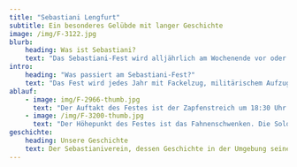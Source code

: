 ```yaml
---
title: "Sebastiani Lengfurt"
subtitle: Ein besonderes Gelübde mit langer Geschichte
image: /img/F-3122.jpg
blurb:
    heading: Was ist Sebastiani?
    text: "Das Sebastiani-Fest wird alljährlich am Wochenende vor oder nach dem Gedenktag des Hl. Sebastian, dem 20. Januar in Lengfurt, gefeiert. Es geht auf ein Gelübde der Lengfurter Bevölkerung aus dem Pestjahr 1632 zurück. Auf Grund der Fürbitte an den Hl. Sebastian soll damals die Pest gewichen sein. Die Lengfurter Bürger gelobten daraufhin alljährlich den Festtag des Hl. Sebastian zu begehen."
intro:
    heading: "Was passiert am Sebastiani-Fest?"
    text: "Das Fest wird jedes Jahr mit Fackelzug, militärischem Aufzug, Fahnenschwenken, Festgottesdienst und Andacht begangen. Organisiert und durchgeführt wird dieses Fest von den Mitgliedern des Sebastianivereins, stellvertretend für die gesamte Lengfurter Bevölkerung. Zu diesem Fest sind besonders alle Lengfurter, aber auch alle anderen Interessierten aus nah und fern eingeladen."
ablauf:
    - image: img/F-2966-thumb.jpg
      text: "Der Auftakt des Festes ist der Zapfenstreich um 18:30 Uhr am Festsamstag. Die Trommler, die Musikkapelle und die Wachmannschaft treffen sich nach Einbruch der Dunkelheit am Marktplatz. Von dort aus wird dann mit Musik und Trommeln durch das Altort marschiert."
    - image: /img/F-3200-thumb.jpg
      text: "Der Höhepunkt des Festes ist das Fahnenschwenken. Die Soldaten bilden ein Viereck, das sogenannte Karree. Der Fähnrich tritt in die Mitte des Karrees und schwenkt die Fahne zu den Klängen des Stücks \"Über den Wellen\"."
geschichte:
    heading: Unsere Geschichte
    text: Der Sebastianiverein, dessen Geschichte in der Umgebung seines Gleichen sucht, erfreut sich unter den Lengfurtern nach wie vor großer Beliebtheit. Das Gelübde wird seit über 388 Jahren gepflegt und aktiv weitergegeben. In diesen Jahren ist viel passiert.
---
```


